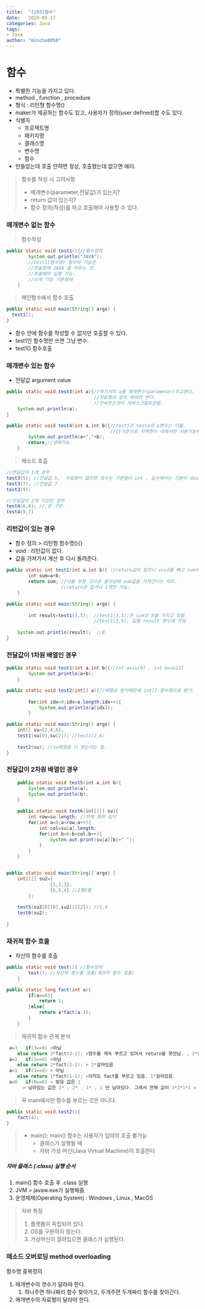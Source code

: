 ```yaml
---
title:  "[j03]함수"
date:   2019-05-17
categories: Java
tags: 
- Java
author: "mincho8050"
---
```


# 함수

- 특별한 기능을 가지고 있다.
- method , function , procedure
- 형식 : 리턴형 함수명()
- maker가 제공하는 함수도 있고, 사용자가 정의(user defined)할 수도 있다.
- 식별자
  - 프로젝트명
  - 패키지명
  - 클래스명
  - 변수명
  - 함수
- 만들었는데 호출 안하면 정상, 호출했는데 없으면 에러.



> 함수를 작성 시 고려사항
>
> - 매개변수(parameter,전달값)가 있는지?
> - return 값이 있는지?
> - 함수 정의(작성)를 하고 호출해야 사용할 수 있다.





### 매개변수 없는 함수

> 함수작성

```java
public static void test1(){//함수정의
		System.out.println("JAVA");
		//test1(함수명) 함수의 기능은
		//콘솔창에 JAVA 를 띄우는 것.
		//호출해야 실행 가능. 
		//이게 가장 기본형태
	}
```

> 메인함수에서 함수 호출

```java
public static void main(String[] args) {
  test1();  
}
```

- 함수 안에 함수를 작성할 수 없지만 호출할 수 있다.
- test1인 함수명만 쓰면 그냥 변수.
- test1() 함수호출





### 매개변수 있는 함수

- 전달값 argument value

```java
public static void test3(int a){//여기서의 a를 매개변수(parameter)라고한다.
                                //자료형과 같이 써줘야 한다. 
                                //안써주는것이 자바스크립트문법.
    System.out.println(a);
}

public static void test4(int a,int b){//test3과 test4의 a변수는 다름. 
									  //{}기준으로 지역변수 내에서만 사용가능하기 때문이다.
		System.out.println(a+","+b);
		return;//생략가능.
	}
```

> 메소드 호출

```java
//전달값이 1개 경우
test3(5); //전달값 5,  자료형이 없으면 정수는 기본형이 int , 실수에서는 기본이 double  
test3(7); //전달값 7
test3(9);

//전달값이 2개 이상인 경우
test4(6,8); //,로 구분.
test4(9,7)
```





### 리턴값이 있는 경우

- 함수 정의 > 리턴형 함수명(){}
- void : 리턴값이 없다.
- 값을 가져가서 계산 후 다시 돌려준다.

```java
public static int test1(int a,int b){ //return값이 있으니 void를 빼고 sum의 자료형이 int를 사용.
		int sum=a+b;
		return sum; //나를 부른 곳으로 돌아갈때 sum값을 가져간다는 의미.
		            //return은 없거나 1개만 가능.
	}

public static void main(String[] args) {
	
		int result=test1(3,5);	//test1(3,5);은 sum인 8을 가지고 있음
    							//test1(3,5); 값을 result 변수에 저장
    
    System.out.println(result);  //8
}
```





### 전달값이 1차원 배열인 경우

```java
public static void test1(int a,int b){//int a=su[0] , int b=su[2]
		System.out.println(a+b);
	}

public static void test2(int[] a){//배열로 받기때문에 int[] 함수명으로 받기.
		
		for(int idx=0;idx<a.length;idx++){
			System.out.println(a[idx]);
		}

public static void main(String[] args) {
    int[] su={2,4,6};
	test1(su[0],su[2]); //test1(2,6)
    
    test2(su); //su배열을 다 받는다는 말.
}

```





### 전달값이 2차원 배열인 경우

```java
    public static void test5(int a,int b){
    	System.out.println(a);
    	System.out.println(b);
    }
    
    public static void test6(int[][] su){
    	int row=su.length; //전체 행의 길이
    	for(int a=0;a<row;a++){
    		int col=su[a].length; 
    		for(int b=0;b<col;b++){
    			System.out.print(su[a][b]+" ");
    		}
    	}
    }


public static void main(String[] args) {
    int[][] su2={
				{1,2,3},
				{6,5,4} //2행3열
		};
    
    test5(su2[0][0],su2[1][2]); //1,4
	test6(su2);
    
}

```





### 재귀적 함수 호출

- 자신의 함수를 호출

```java
public static void test(){ //함수정의
		test(); //자신의 함수를 호출(재귀적 함수 호출)	
	}
```



```java
public static long fact(int a){
		if(a==0){
			return 1;
		}else{
			return a*fact(a-1);
		}
	}
```

> 재귀적 함수 관계 분석

```java
 a=3   if(3==0) >아님
    else return 3*fact(3-1); >함수를 계속 부르고 있어서 return을 못만남. , 3*살이있음
 a=2   if(2==0) >아님  
	else return 2*fact(2-1); > 2*살아있음
 a=1   if(1==0) > 아님
	else return 1*fact(1-1); >아직도 fact를 부르고 있음. 1*살아있음.
 a=0   if(0==0) > 맞음 값은 1
	  > 남아있는 값은 3* , 2* , 1* , 1 만 남아있다. 그래서 전체 값이 3*2*1*1 > 6      
```

> 꼭 main에서만 함수를 부르는 것은 아니다. 

```java
public static void test2(){
    fact(4);
}
```

> - main(); main() 함수는 사용자가 임의의 호출 불가능
>   - 클래스가 실행될 때
>   - 자바 가상 머신(Java Virtual Machine)이 호출한다



##### 자바 클래스 (.class) 실행 순서

1.  main() 함수 호출 후 .class 실행
2. JVM > javaw.exe가 실행해줌
3. 운영체제(Operating System) : Windows , Linux , MacOS



> 자바 특징 
>
> 1. 플랫폼이 독립되어 있다.
> 2. OS를 구분하지 않는다.
> 3. 가상머신이 깔려있으면 클래스가 실행된다.





### 메소드 오버로딩 method overloading

함수명 중복정의

1. 매개변수의 갯수가 달라야 한다.
   1. 하나주면 하나짜리 함수 찾아가고, 두개주면 두개짜리 함수를 찾아간다.
2. 매개변수의 자료형이 달라야 한다.
